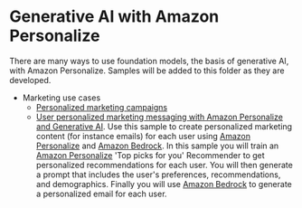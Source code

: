 # Generative AI with Amazon Personalize

There are many ways to use foundation models, the basis of generative AI, with Amazon Personalize. Samples will be added to this folder as they are developed.

* Marketing use cases
  - [Personalized marketing campaigns](personalized_marketing_campaign/)
  - [User personalized marketing messaging with Amazon Personalize and Generative AI](user_personalized_marketing_messaging_with_amazon_personalize_and_gen_ai/). Use this sample to create personalized marketing content (for instance emails) for each user using [Amazon Personalize](https://aws.amazon.com/personalize/) and [Amazon Bedrock](https://aws.amazon.com/bedrock/). In this sample you will train an [Amazon Personalize](https://aws.amazon.com/personalize/) 'Top picks for you' Recommender to get personalized recommendations for each user. You will then generate a prompt that includes the user's preferences, recommendations, and demographics. Finally you will use [Amazon Bedrock](https://aws.amazon.com/bedrock/) to generate a personalized email for each user.

